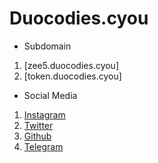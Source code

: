 # Duocodies.cyou
* Subdomain
1. [zee5.duocodies.cyou]
2. [token.duocodies.cyou]

* Social Media
1. [Instagram](https://instagram.com/duocodies)
2. [Twitter](https://twitter.com/duocodies)
3. [Github](https://github.com/Duocodies)
4. [Telegram](https://t.me/joinchat/Ewujyx8hHVo4ZTZl)
